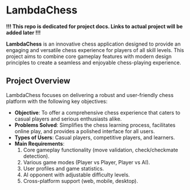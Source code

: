 # LambdaChess

**!!! This repo is dedicated for project docs. Links to actual project will be added later !!!**

**LambdaChess** is an innovative chess application designed to provide an engaging and versatile chess experience for players of all skill levels. This project aims to combine core gameplay features with modern design principles to create a seamless and enjoyable chess-playing experience.

## Project Overview

LambdaChess focuses on delivering a robust and user-friendly chess platform with the following key objectives:
- **Objective**: To offer a comprehensive chess experience that caters to casual players and serious enthusiasts alike.
- **Problems Solved**: Simplifies the chess learning process, facilitates online play, and provides a polished interface for all users.
- **Types of Users**: Casual players, competitive players, and learners.
- **Main Requirements**:
  1. Core gameplay functionality (move validation, check/checkmate detection).
  2. Various game modes (Player vs Player, Player vs AI).
  3. User profiles and game statistics.
  4. AI opponent with adjustable difficulty levels.
  5. Cross-platform support (web, mobile, desktop).
